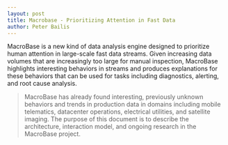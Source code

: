 ```yaml
---
layout: post
title: Macrobase - Prioritizing Attention in Fast Data
author: Peter Bailis
---
```


MacroBase is a new kind of data analysis engine designed to prioritize human attention in large-scale fast data streams. Given
increasing data volumes that are increasingly too large for manual inspection, MacroBase highlights interesting behaviors in
streams and produces explanations for these behaviors that can be used for tasks including diagnostics, alerting, and root cause
analysis. 

<blockquote>
MacroBase has already found interesting, previously unknown behaviors and trends in production data in domains
including mobile telematics, datacenter operations, electrical utilities, and satellite imaging. The purpose of this document is to
describe the architecture, interaction model, and ongoing research in the MacroBase project.
</blockquote>
